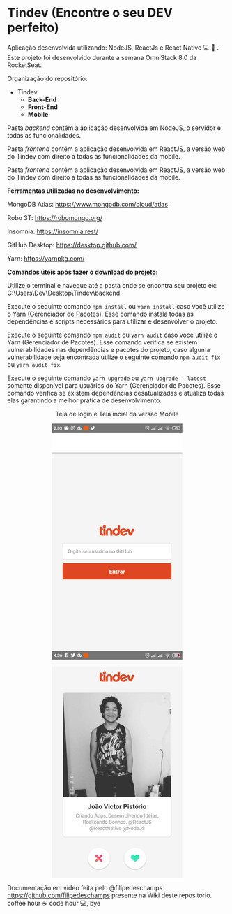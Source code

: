 # Tindev (Encontre o seu DEV perfeito)
Aplicação desenvolvida utilizando: NodeJS, ReactJs e React Native :computer: :iphone: . Este projeto foi desenvolvido durante a semana OmniStack 8.0 da RocketSeat.

Organização do repositório: 
* Tindev
  * **Back-End**
  * **Front-End**
  * **Mobile**

Pasta *backend* contém a aplicação desenvolvida em NodeJS, o servidor e todas as funcionalidades. 

Pasta *frontend* contém a aplicação desenvolvida em ReactJS, a versão web do Tindev com direito a todas as funcionalidades da mobile. 

Pasta *frontend* contém a aplicação desenvolvida em ReactJS, a versão web do Tindev com direito a todas as funcionalidades da mobile. 

**Ferramentas utilizadas no desenvolvimento:**

MongoDB Atlas: https://www.mongodb.com/cloud/atlas

Robo 3T: https://robomongo.org/

Insomnia: https://insomnia.rest/

GitHub Desktop: https://desktop.github.com/

Yarn: https://yarnpkg.com/

**Comandos úteis após fazer o download do projeto:**

Utilize o terminal e navegue até a pasta onde se encontra seu projeto ex: C:\Users\Dev\Desktop\Tindev\backend

Execute o seguinte comando `npm install` ou `yarn install` caso você utilize o Yarn (Gerenciador de Pacotes). Esse comando instala todas as dependências e scripts necessários para utilizar e desenvolver o projeto.

Execute o seguinte comando `npm audit` ou `yarn audit` caso você utilize o Yarn (Gerenciador de Pacotes). Esse comando verifica se existem vulnerabilidades nas dependências e pacotes do projeto, caso alguma vulnerabilidade seja encontrada utilize o seguinte comando `npm audit fix` ou `yarn audit fix`.  

Execute o seguinte comando `yarn upgrade` ou `yarn upgrade --latest` somente disponível para usuários do Yarn (Gerenciador de Pacotes). Esse comando verifica se existem dependências desatualizadas e atualiza todas elas garantindo a melhor prática de desenvolvimento.  

<p align="center">Tela de login e Tela incial da versão Mobile</p>

<p align="center">  
  <img src="img/login.jpg" width="300" height="520" align="center">
  <img src="img/home.jpg" width="300" height="520" align="center">
</p>

Documentação em vídeo feita pelo @filipedeschamps https://github.com/filipedeschamps presente na Wiki deste repositório. coffee hour :coffee: code hour :computer:, bye
